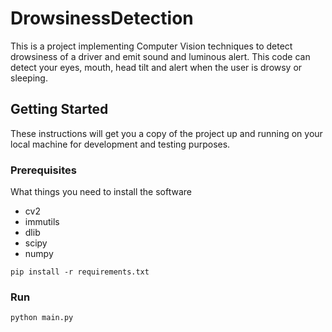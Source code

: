 # DrowsinessDetection
This is a project implementing Computer Vision techniques to detect drowsiness of a driver and emit sound and luminous alert. This code can detect your eyes, mouth, head tilt  and alert when the user is drowsy or sleeping.

## Getting Started

These instructions will get you a copy of the project up and running on your local machine for development and testing purposes. 

### Prerequisites
What things you need to install the software 
* cv2
* immutils
* dlib
* scipy
* numpy

```
pip install -r requirements.txt
```


### Run
```
python main.py
```
